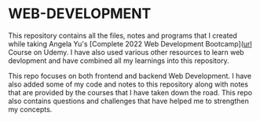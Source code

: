 # WEB-DEVELOPMENT
This repository contains all the files, notes and programs that I created while taking Angela Yu's [Complete 2022 Web Development Bootcamp]([url](https://www.udemy.com/share/1013gG3@zJXQp56VVQB3ruDTpcX-7ztlk-S88-TdqCi6GAE7SwmCBnbO0NoLbdmHHEv9klYX6A==/) Course on Udemy. I have also used various other resources to learn web devlopment and have combined all my learnings into this repository.

This repo focuses on both frontend and backend Web Development. I have also added some of my code and notes to this repository along with notes that are provided by the courses that I have taken down the road. This repo also contains questions and challenges that have helped me to strengthen my concepts.

